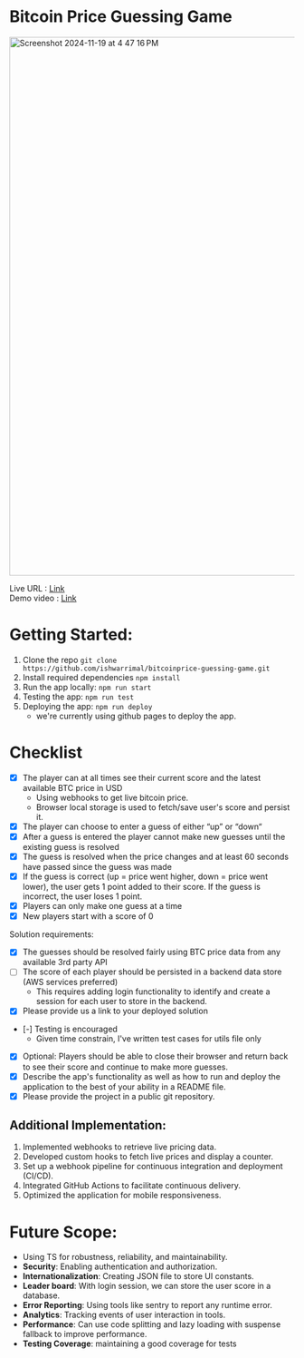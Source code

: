 # Bitcoin Price Guessing Game

<img width="950" alt="Screenshot 2024-11-19 at 4 47 16 PM" src="https://github.com/user-attachments/assets/1a8538bf-f1bf-4343-8dc0-da569138e501">


Live URL : [Link](https://ishwarrimal.github.io/bitcoinprice-guessing-game/)  
Demo video : [Link](https://www.loom.com/share/ca8793fe389d4ea2a5b23edb89a3583a?sid=a55bb3e0-e330-4b61-a0e1-097d794b7c6f)

# Getting Started:
1. Clone the repo `git clone https://github.com/ishwarrimal/bitcoinprice-guessing-game.git`
2. Install required dependencies `npm install`
3. Run the app locally: `npm run start`
4. Testing the app: `npm run test`
5. Deploying the app: `npm run deploy`
    * we're currently using github pages to deploy the app.

# Checklist

- [x] The player can at all times see their current score and the latest available BTC price in USD
    - Using webhooks to get live bitcoin price.
    - Browser local storage is used to fetch/save user's score and persist it.
- [x] The player can choose to enter a guess of either “up” or “down“
- [x] After a guess is entered the player cannot make new guesses until the existing guess is resolved
- [x] The guess is resolved when the price changes and at least 60 seconds have passed since the guess was made
- [x] If the guess is correct (up = price went higher, down = price went lower), the user gets 1 point added to their score. If the guess is incorrect, the user loses 1 point.
- [x] Players can only make one guess at a time
- [x] New players start with a score of 0

Solution requirements:

- [x] The guesses should be resolved fairly using BTC price data from any available 3rd party API
- [ ] The score of each player should be persisted in a backend data store (AWS services preferred)
    - This requires adding login functionality to identify and create a session for each user to store in the backend.
- [x] Please provide us a link to your deployed solution
- [-] Testing is encouraged
    - Given time constrain, I've written test cases for utils file only
- [x] Optional: Players should be able to close their browser and return back to see their score and continue to make more guesses.
- [x] Describe the app's functionality as well as how to run and deploy the application to the best of your ability in a README file.
- [x] Please provide the project in a public git repository.

## Additional Implementation:
1. Implemented webhooks to retrieve live pricing data.
2. Developed custom hooks to fetch live prices and display a counter.
3. Set up a webhook pipeline for continuous integration and deployment (CI/CD).
4. Integrated GitHub Actions to facilitate continuous delivery.
5. Optimized the application for mobile responsiveness.

# Future Scope:
- Using TS for robustness, reliability, and maintainability.
- **Security**: Enabling authentication and authorization.
- **Internationalization**: Creating JSON file to store UI constants.
- **Leader board**: With login session, we can store the user score in a database.
- **Error Reporting**: Using tools like sentry to report any runtime error.
- **Analytics**: Tracking events of user interaction in tools.
- **Performance**: Can use code splitting and lazy loading with suspense fallback to improve performance.
- **Testing Coverage**: maintaining a good coverage for tests
